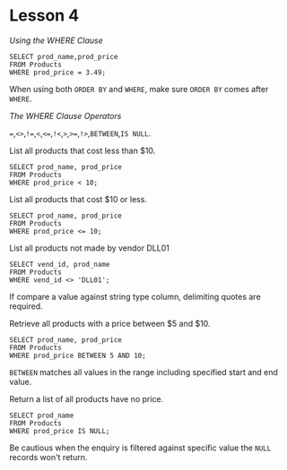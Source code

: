 # Lesson 4

*Using the WHERE Clause*

```
SELECT prod_name,prod_price
FROM Products
WHERE prod_price = 3.49;
```

When using both `ORDER BY` and `WHERE`, make sure `ORDER BY` comes after `WHERE`.

*The WHERE Clause Operators*

`=`,`<>`,`!=`,`<`,`<=`,`!<`,`>`,`>=`,`!>`,`BETWEEN`,`IS NULL`.

List all products that cost less than $10.

```
SELECT prod_name, prod_price
FROM Products
WHERE prod_price < 10;
```

List all products that cost $10 or less.

```
SELECT prod_name, prod_price
FROM Products
WHERE prod_price <= 10;
```

List all products not made by vendor DLL01

```
SELECT vend_id, prod_name
FROM Products
WHERE vend_id <> 'DLL01';
```

If compare a value against string type column, delimiting quotes are required.

Retrieve all products with a price between $5 and $10.

```
SELECT prod_name, prod_price
FROM Products
WHERE prod_price BETWEEN 5 AND 10;
```

`BETWEEN` matches all values in the range including specified start and end value.

Return a list of all products have no price.

```
SELECT prod_name
FROM Products
WHERE prod_price IS NULL;
```

Be cautious when the enquiry is filtered against specific value the `NULL` records won't return.
